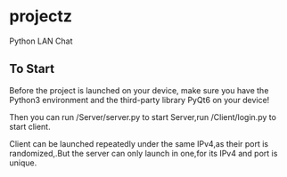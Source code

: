 # projectz
Python LAN Chat

## To Start
Before the project is launched on your device, make sure you have the Python3 environment and the third-party library PyQt6 on your device!

Then you can run /Server/server.py to start Server,run /Client/login.py to start client.

Client can be launched repeatedly under the same IPv4,as their port is randomized,.But the server can only launch in one,for its IPv4 and port is unique. 